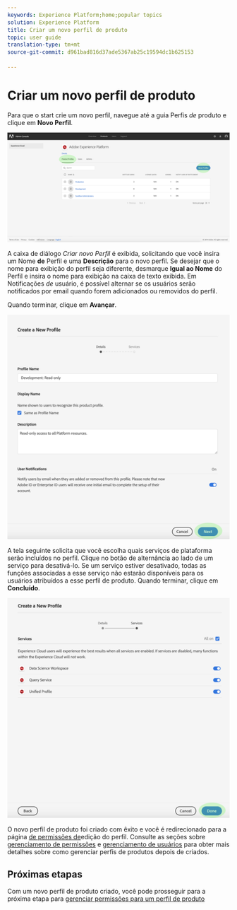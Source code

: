 ```yaml
---
keywords: Experience Platform;home;popular topics
solution: Experience Platform
title: Criar um novo perfil de produto
topic: user guide
translation-type: tm+mt
source-git-commit: d961bad816d37ade5367ab25c19594dc1b625153

---
```



# Criar um novo perfil de produto

Para que o start crie um novo perfil, navegue até a guia Perfis *de* produto e clique em **Novo Perfil**.

![botão novo perfil](../images/new-profile-button.png)

A caixa de diálogo _Criar novo Perfil_ é exibida, solicitando que você insira um Nome **de** Perfil e uma **Descrição** para o novo perfil. Se desejar que o nome para exibição do perfil seja diferente, desmarque **Igual ao Nome** do Perfil e insira o nome para exibição na caixa de texto exibida. Em Notificações *de* usuário, é possível alternar se os usuários serão notificados por email quando forem adicionados ou removidos do perfil.

Quando terminar, clique em **Avançar**.

![detalhes do novo perfil](../images/new-profile-details.png)

A tela seguinte solicita que você escolha quais serviços de plataforma serão incluídos no perfil. Clique no botão de alternância ao lado de um serviço para desativá-lo. Se um serviço estiver desativado, todas as funções associadas a esse serviço não estarão disponíveis para os usuários atribuídos a esse perfil de produto. Quando terminar, clique em **Concluído**.

![novos serviços de perfil](../images/new-profile-services.png)

O novo perfil de produto foi criado com êxito e você é redirecionado para a página [de permissões de](#edit-permissions)edição do perfil. Consulte as seções sobre [gerenciamento de permissões](#manage-permissions-for-a-product-profile) e [gerenciamento de usuários](#manage-users-for-a-product-profile) para obter mais detalhes sobre como gerenciar perfis de produtos depois de criados.

## Próximas etapas

Com um novo perfil de produto criado, você pode prosseguir para a próxima etapa para [gerenciar permissões para um perfil de produto](permissions.md)